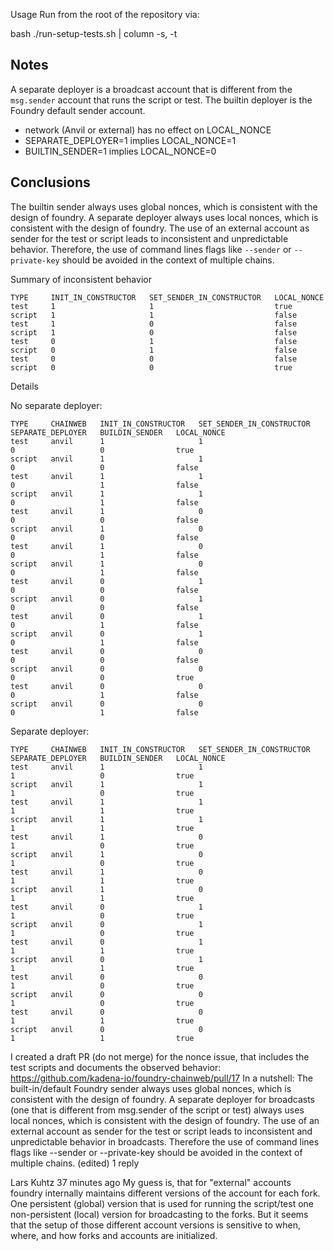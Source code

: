 Usage
Run from the root of the repository via:

bash ./run-setup-tests.sh | column -s, -t

## Notes
A separate deployer is a broadcast account that is different from the `msg.sender` account that runs the script or test.
The builtin deployer is the Foundry default sender account.

- network (Anvil or external) has no effect on LOCAL_NONCE
- SEPARATE_DEPLOYER=1 implies LOCAL_NONCE=1
- BUILTIN_SENDER=1 implies LOCAL_NONCE=0

## Conclusions
The builtin sender always uses global nonces, which is consistent with the
design of foundry.
A separate deployer always uses local nonces, which is consistent with the
design of foundry.
The use of an external account as sender for the test or script leads to
inconsistent and unpredictable behavior.
Therefore, the use of command lines flags like `--sender` or `--private-key`
should be avoided in the context of multiple chains.

Summary of inconsistent behavior

```
TYPE     INIT_IN_CONSTRUCTOR   SET_SENDER_IN_CONSTRUCTOR   LOCAL_NONCE
test     1                     1                           true
script   1                     1                           false
test     1                     0                           false
script   1                     0                           false
test     0                     1                           false
script   0                     1                           false
test     0                     0                           false
script   0                     0                           true
```

Details

No separate deployer:

```
TYPE     CHAINWEB   INIT_IN_CONSTRUCTOR   SET_SENDER_IN_CONSTRUCTOR   SEPARATE_DEPLOYER   BUILDIN_SENDER   LOCAL_NONCE
test     anvil      1                     1                           0                   0                true
script   anvil      1                     1                           0                   0                false
test     anvil      1                     1                           0                   1                false
script   anvil      1                     1                           0                   1                false
test     anvil      1                     0                           0                   0                false
script   anvil      1                     0                           0                   0                false
test     anvil      1                     0                           0                   1                false
script   anvil      1                     0                           0                   1                false
test     anvil      0                     1                           0                   0                false
script   anvil      0                     1                           0                   0                false
test     anvil      0                     1                           0                   1                false
script   anvil      0                     1                           0                   1                false
test     anvil      0                     0                           0                   0                false
script   anvil      0                     0                           0                   0                true
test     anvil      0                     0                           0                   1                false
script   anvil      0                     0                           0                   1                false
```

Separate deployer:

```
TYPE     CHAINWEB   INIT_IN_CONSTRUCTOR   SET_SENDER_IN_CONSTRUCTOR   SEPARATE_DEPLOYER   BUILDIN_SENDER   LOCAL_NONCE
test     anvil      1                     1                           1                   0                true
script   anvil      1                     1                           1                   0                true
test     anvil      1                     1                           1                   1                true
script   anvil      1                     1                           1                   1                true
test     anvil      1                     0                           1                   0                true
script   anvil      1                     0                           1                   0                true
test     anvil      1                     0                           1                   1                true
script   anvil      1                     0                           1                   1                true
test     anvil      0                     1                           1                   0                true
script   anvil      0                     1                           1                   0                true
test     anvil      0                     1                           1                   1                true
script   anvil      0                     1                           1                   1                true
test     anvil      0                     0                           1                   0                true
script   anvil      0                     0                           1                   0                true
test     anvil      0                     0                           1                   1                true
script   anvil      0                     0                           1                   1                true
```

I created a draft PR (do not merge) for the nonce issue, that includes the test scripts and documents the observed behavior: https://github.com/kadena-io/foundry-chainweb/pull/17
In a nutshell:
The built-in/default Foundry sender always uses global nonces, which is consistent with the design of foundry.
A separate deployer for broadcasts (one that is different from msg.sender of the script or test) always uses local nonces, which is consistent with the design of foundry.
The use of an external account as sender for the test or script leads to inconsistent and unpredictable behavior in broadcasts.
Therefore the use of command lines flags like --sender or --private-key should be avoided in the context of multiple chains. (edited) 
1 reply


Lars Kuhtz
  37 minutes ago
My guess is, that for "external" accounts foundry internally maintains different versions of the account for each fork. One persistent (global) version that is used for running the script/test one non-persistent (local) version for broadcasting to the forks.
But it seems that the setup of those different account versions is sensitive to when, where, and how forks and accounts are initialized.